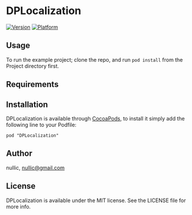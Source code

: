 # DPLocalization

[![Version](http://cocoapod-badges.herokuapp.com/v/DPLocalization/badge.png)](http://cocoadocs.org/docsets/DPLocalization)
[![Platform](http://cocoapod-badges.herokuapp.com/p/DPLocalization/badge.png)](http://cocoadocs.org/docsets/DPLocalization)

## Usage

To run the example project; clone the repo, and run `pod install` from the Project directory first.

## Requirements

## Installation

DPLocalization is available through [CocoaPods](http://cocoapods.org), to install
it simply add the following line to your Podfile:

    pod "DPLocalization"

## Author

nullic, nullic@gmail.com

## License

DPLocalization is available under the MIT license. See the LICENSE file for more info.

